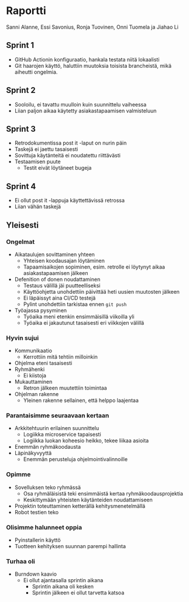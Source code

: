 # Raportti

Sanni Alanne, Essi Savonius, Ronja Tuovinen, Onni Tuomela ja Jiahao Li

## Sprint 1

* GitHub Actionin konfiguraatio, hankala testata niitä lokaalisti
* Git haarojen käyttö, haluttiin muutoksia toisista brancheistä, mikä aiheutti ongelmia.

## Sprint 2

* Sooloilu, ei tavattu muulloin kuin suunnittelu vaiheessa
* Liian paljon aikaa käytetty asiakastapaamisen valmisteluun

## Sprint 3

* Retrodokumentissa post it -laput on nurin päin
* Taskejä ei jaettu tasaisesti
* Sovittuja käytänteitä ei noudatettu riittävästi
* Testaamisen puute
  * Testit eivät löytäneet bugeja

## Sprint 4

* Ei ollut post it -lappuja käyttettävissä retrossa
* Liian vähän taskejä

## Yleisesti

### Ongelmat

* Aikataulujen sovittaminen yhteen
  * Yhteisen koodausajan löytäminen
  * Tapaamisaikojen sopiminen, esim. retrolle ei löytynyt aikaa asiakastapaamisen jälkeen
* Defenition of donen noudattaminen
  * Testaus välillä jäi puutteelliseksi
  * Käyttöohjetta unohdettiin päivittää heti uusien muutosten jälkeen
  * Ei läpäissyt aina CI/CD testejä
  * Pylint unohdettiin tarkistaa ennen `git push`
* Työajassa pysyminen
  * Työaika meni etenkin ensimmäisillä viikoilla yli
  * Työaika ei jakautunut tasaisesti eri viikkojen välillä

### Hyvin sujui

* Kommunikaatio
  * Kerrottiin mitä tehtiin milloinkin
* Ohjelma eteni tasaisesti
* Ryhmähenki
  * Ei kiistoja
* Mukauttaminen
  * Retron jälkeen muutettiin toimintaa
* Ohjelman rakenne
  * Yleinen rakenne sellainen, että helppo laajentaa

### Parantaisimme seuraavaan kertaan

* Arkkitehtuurin erilainen suunnittelu
  * Logiikka microservice tapaisesti
  * Logiikka luokan koheesio heikko, tekee liikaa asioita
* Enemmän ryhmäkoodausta
* Läpinäkyvyyttä
  * Enemmän perusteluja ohjelmointivalinnoille

### Opimme

* Sovelluksen teko ryhmässä
  * Osa ryhmäläisistä teki ensimmäistä kertaa ryhmäkoodausprojektia
  * Keskittymään yhteisten käytänteiden noudattamiseen
* Projektin toteuttaminen ketterällä kehitysmenetelmällä
* Robot testien teko

### Olisimme halunneet oppia

* Pyinstallerin käyttö
* Tuotteen kehityksen suunnan parempi hallinta

### Turhaa oli

* Burndown kaavio
  * Ei ollut ajantasalla sprintin aikana
    * Sprintin aikana oli kesken
    * Sprintin jälkeen ei ollut tarvetta katsoa

